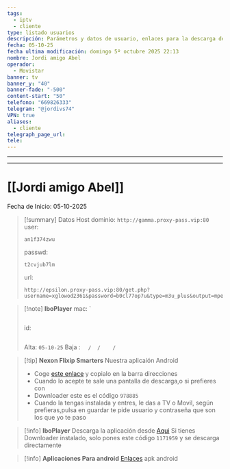 ```yaml
---
tags:
  - iptv
  - cliente
type: listado usuarios
descripción: Parámetros y datos de usuario, enlaces para la descarga de las aplicaciones para android principalmente
fecha: 05-10-25
fecha ultima modificación: domingo 5º octubre 2025 22:13
nombre: Jordi amigo Abel
operador:
  - Movistar
banner: tv
banner_y: "40"
banner-fade: "-500"
content-start: "50"
telefono: "669826333"
telegram: "@jordivs74"
VPN: true
aliases:
  - cliente
telegraph_page_url:
tele:
---
```


---
---

# [[Jordi amigo Abel]]



 Fecha de Inicio: 05-10-2025







>[!summary] Datos Host
>dominio: `http://gamma.proxy-pass.vip:80`
>user:
>``` 
>an1f374zwu
>```
>passwd: 
>```
>t2cvjub7lm
>```
>url: 
>```
>http://epsilon.proxy-pass.vip:80/get.php?username=xglowod2361&password=b0cl77op7u&type=m3u_plus&output=mpegts
>```


>[!note] **IboPlayer**
>mac: `
> ```
> 
> ``` 
>id:
>```
> 
> ```
> 
> Alta: `05-10-25`
> Baja : `  /  /    /`



>[!tip] **Nexon Flixip Smarters**
>Nuestra aplicaión Android
>- Coge [este enlace](http://sw-apps.net/sw_nexon/Android%20App/NEXON_FLIXIP_Smarters.apk) y copialo en la barra direcciones
>- Cuando lo acepte te sale una pantalla de descarga,o si prefieres con
>- Downloader este es el código `978885` 
>- Cuando la tengas instalada y entres, le das a TV o Movil, según prefieras,pulsa en guardar te pide usuario y contraseña que son los que yo te paso

>[!info] **IboPlayer**
>Descarga la aplicación desde  [Aqui](http://ibodesk.com/iboupdate.apk)
Si tienes Downloader instalado, solo pones este código  `1171959` y se descarga directamente


 >[!info] **Aplicaciones Para android**
 >[Enlaces](http://sw-apps.net/sw_nexon/Android%20App/NEXON-CODE-DOWNLOADER.txt) apk android
